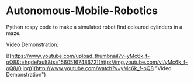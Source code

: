 # Autonomous-Mobile-Robotics
Python rospy code to make a simulated robot find coloured cylinders in a maze.

Video Demonstration:

[![https://www.youtube.com/upload_thumbnail?v=yMc6k_f-oQ8&t=hqdefault&ts=1560516748672](http://img.youtube.com/vi/yMc6k_f-oQ8/0.jpg)](http://www.youtube.com/watch?v=yMc6k_f-oQ8 "Video Demonstration")
